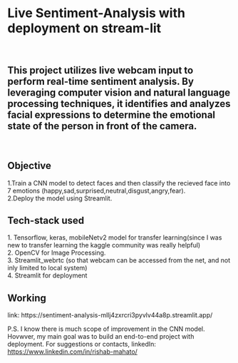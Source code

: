 <h1> Live Sentiment-Analysis with deployment on stream-lit</h1>
<br>

<h2> This project utilizes live webcam input to perform real-time sentiment analysis. By leveraging computer vision and natural language processing techniques, it identifies and analyzes facial expressions to determine the emotional state of the person in front of the camera.</h2>
<br>

<h2> Objective </h2>
1.Train a CNN model to detect faces and then classify the recieved face into 7 emotions (happy,sad,surprised,neutral,disgust,angry,fear).
<br>
2.Deploy the model using Streamlit. 
<br>

<h2> Tech-stack used </h2>
1. Tensorflow, keras, mobileNetv2 model for transfer learning(since I was new to transfer learning the kaggle community was really helpful)
<br>
2. OpenCV for Image Processing.
<br>
3. Streamlit_webrtc (so that webcam can be accessed from the net, and not inly limited to local system)
<br>
4. Streamlit for deployment
<br>

<h2> Working </h2>
link: https://sentiment-analysis-mllj4zxrcri3pyvlv44a8p.streamlit.app/

P.S. I know there is much scope of improvement in the CNN model. Hovwver, my main goal was to build an end-to-end project with deployment. For suggestions or contacts, linkedIn: https://www.linkedin.com/in/rishab-mahato/ 
 


